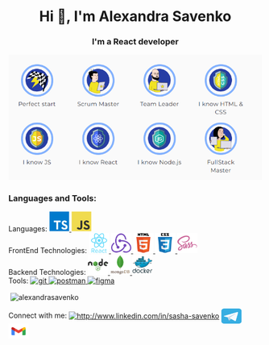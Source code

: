 <h1 align="center">Hi 👋, I'm Alexandra Savenko</h1>
<h3 align="center">I'm a React developer</h3>
<img src="https://github.com/AlexandraSavenko/AlexandraSavenko/blob/main/MyAchievements.png?raw=true" alt="my bages" />
<h3 align="left">Languages and Tools:</h3>
<div>
<span>Languages:</span>
 <span>
    <a href="https://www.typescriptlang.org/" target="_blank" rel="noreferrer"> <img src="https://raw.githubusercontent.com/devicons/devicon/master/icons/typescript/typescript-original.svg" alt="typescript" width="40" height="40"/> </a> 
    <a href="https://developer.mozilla.org/en-US/docs/Web/JavaScript" target="_blank" rel="noreferrer"> <img src="https://raw.githubusercontent.com/devicons/devicon/master/icons/javascript/javascript-original.svg" alt="javascript" width="40" height="40"/> </a>  
  </span>
  </div>
 
  <div>
<span>FrontEnd Technologies:</span>
<span>
 <a href="https://reactjs.org/" target="_blank" rel="noreferrer"> <img src="https://raw.githubusercontent.com/devicons/devicon/master/icons/react/react-original-wordmark.svg" alt="react" width="40" height="40"/> </a> 
 <a href="https://redux.js.org" target="_blank" rel="noreferrer"> <img src="https://raw.githubusercontent.com/devicons/devicon/master/icons/redux/redux-original.svg" alt="redux" width="40" height="40"/> </a>
<a href="https://www.w3.org/html/" target="_blank" rel="noreferrer"> <img src="https://raw.githubusercontent.com/devicons/devicon/master/icons/html5/html5-original-wordmark.svg" alt="html5" width="40" height="40"/> </a><a href="https://www.w3schools.com/css/" target="_blank" rel="noreferrer"> <img src="https://raw.githubusercontent.com/devicons/devicon/master/icons/css3/css3-original-wordmark.svg" alt="css3" width="40" height="40"/> </a>
<a href="https://sass-lang.com" target="_blank" rel="noreferrer"> <img src="https://raw.githubusercontent.com/devicons/devicon/master/icons/sass/sass-original.svg" alt="sass" width="40" height="40"/> </a> 
 
</span>
    </div>
    <div>
<span>Backend Technologies:</span>
<span>
<a href="https://nodejs.org" target="_blank" rel="noreferrer"> <img src="https://raw.githubusercontent.com/devicons/devicon/master/icons/nodejs/nodejs-original-wordmark.svg" alt="nodejs" width="40" height="40"/> </a>  
  <a href="https://www.mongodb.com/" target="_blank" rel="noreferrer"> <img src="https://raw.githubusercontent.com/devicons/devicon/master/icons/mongodb/mongodb-original-wordmark.svg" alt="mongodb" width="40" height="40"/> </a> 
 <a href="https://www.docker.com/" target="_blank" rel="noreferrer"> <img src="https://raw.githubusercontent.com/devicons/devicon/master/icons/docker/docker-original-wordmark.svg" alt="docker" width="40" height="40"/> </a> 
</span>
      </div>
      <div>
<span>Tools:</span>
<span align="left"> 
<a href="https://git-scm.com/" target="_blank" rel="noreferrer"> <img src="https://www.vectorlogo.zone/logos/git-scm/git-scm-icon.svg" alt="git" width="40" height="40"/> </a> 
<a href="https://postman.com" target="_blank" rel="noreferrer"> <img src="https://www.vectorlogo.zone/logos/getpostman/getpostman-icon.svg" alt="postman" width="40" height="40"/> </a> 
<a href="https://www.figma.com/" target="_blank" rel="noreferrer"> <img src="https://www.vectorlogo.zone/logos/figma/figma-icon.svg" alt="figma" width="40" height="40"/> </a> 
  </span>
      </div>




<p>&nbsp;<img align="center" src="https://github-readme-stats.vercel.app/api?username=alexandrasavenko&show_icons=true&locale=en" alt="alexandrasavenko" /></p>

<span align="left">Connect with me:</span>
<span align="left">
<a href="https://linkedin.com/in/http://www.linkedin.com/in/sasha-savenko" target="blank"><img align="center" src="https://raw.githubusercontent.com/rahuldkjain/github-profile-readme-generator/master/src/images/icons/Social/linked-in-alt.svg" alt="http://www.linkedin.com/in/sasha-savenko" height="30" width="40" /></a>
</span>
<span align="left">
<a href="https://t.me/AlexsandraSavenko" target="blank"><img align="center" src="https://raw.githubusercontent.com/AlexandraSavenko/AlexandraSavenko/f4c3a57f6fd121acf6a743b83c038ba7b4d569b6/telegram-svgrepo-com.svg" alt="link to my telegram" height="30" width="40" /></a>
</span>
<span align="left">
<a href="sashasavenko3@gmail.com" target="blank"><img align="center" src="https://raw.githubusercontent.com/AlexandraSavenko/AlexandraSavenko/309e1fcac8a6840e9aece46c8c3d21046fac2efc/gmail-svgrepo-com.svg" alt="my mail" height="30" width="40" /></a>
</span>
